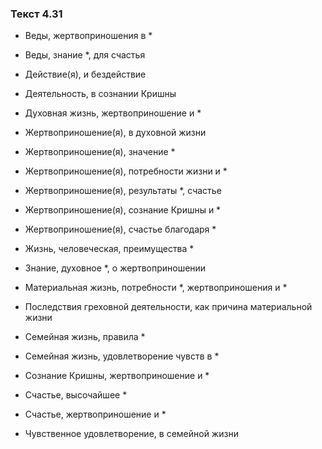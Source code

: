 ### Текст 4.31

- Веды, жертвоприношения в *

- Веды, знание *, для счастья

- Действие(я), и бездействие

- Деятельность, в сознании Кришны

- Духовная жизнь, жертвоприношение и *

- Жертвоприношение(я), в духовной жизни

- Жертвоприношение(я), значение *

- Жертвоприношение(я), потребности жизни и *

- Жертвоприношение(я), результаты *, счастье

- Жертвоприношение(я), сознание Кришны и *

- Жертвоприношение(я), счастье благодаря *

- Жизнь, человеческая, преимущества *

- Знание, духовное *, о жертвоприношении

- Материальная жизнь, потребности *, жертвоприношения и *

- Последствия греховной деятельности, как причина материальной жизни

- Семейная жизнь, правила *

- Семейная жизнь, удовлетворение чувств в *

- Сознание Кришны, жертвоприношение и *

- Счастье, высочайшее *

- Счастье, жертвоприношение и *

- Чувственное удовлетворение, в семейной жизни
	
